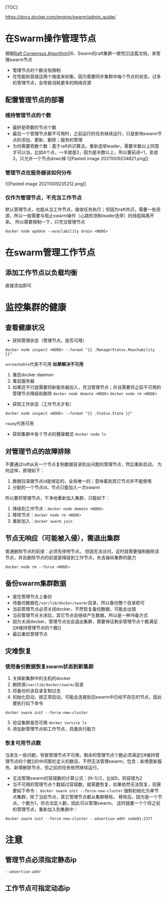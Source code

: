 [TOC]

https://docs.docker.com/engine/swarm/admin_guide/

# 在Swarm操作管理节点
根据[Raft Consensus Algorithm](https://docs.docker.com/engine/swarm/raft)[[6、Swarm的raft集群一致性]]]这篇文档，来管理swarm节点

* 管理节点的个数没有限制
* 在性能和容错这两个维度来权衡，因为需要同步集群中每个节点的状态，过多的管理节点，会导致消耗更多的网络资源

## 配置管理节点的部署
### 维持管理节点的个数
* 最好是奇数的节点个数
* 最后一个管理节点都不可用时，之前运行的任务继续运行，只是影响swarm节点的添加、更新、删除；服务的管理
* 为何需要奇数个数：基于raft共识算法，重新选举leader，需要半数以上同意才可以当，比如4个点，一半就是2，因为是半数以上，所以要前进+1，变成3，只允许一个节点down掉
![[Pasted image 20211009234821.png]]

### 管理节点在服务器该如何分布
![[Pasted image 20211009235212.png]]

### 仅作为管理节点，不充当工作节点
默认管理节点，也能从当工作节点，接收任务执行；但因为raft共识，需要一些资源，所以一般需要与阻止swarm操作（心跳检测和leader选举）的线程隔离开来。
所以需要限制一下，只充当管理节点
```
docker node update --availability drain <NODE>
```

# 在swarm管理工作节点
## 添加工作节点以负载均衡
直接添加即可

# 监控集群的健康
## 查看健康状况
* 获知管理状态（管理节点，是否可用）
```
docker node inspect <NODE> --format "{{ .ManagerStatus.Reachability }}"
```
`unreachable`代表不可用
**如果解决不可用**
1. 重启docker daemon
2. 重启服务器
3. 如果还不行就需要将新服务器加入，充当管理节点；并且需要将之前不可用的管理节点降级和删除
`docker node demote <NODE>`
`docker node rm <NODE>`	

* 获知工作状态（工作节点才有）
```
docker node inspect <NODE> --format "{{ .Status.State }}"
```
`ready`代表可用

* 获知集群中各个节点的健康概览
`docker node ls`

## 对管理节点的故障排除
不要通过raft从另一个节点复制数据目录到出问题的管理节点，然后重新启动。
为何这样，原理如下：
1. 数据目录跟节点id是绑定的，全局唯一的；意味着到其它节点并不能使用
2. 分配的一个节点id，节点只能加入一次swarm

所以要将管理节点，干净地重新加入集群，只能如下：
1. 降级到工作节点：`docker node demote <NODE>`
2. 移除节点：`docker node rm <NODE>`
3. 重新加入：`docker swarm join`

## 节点无响应（可能被入侵），需退出集群
普通删除节点的前提：必须先停用节点。
但因无法访问，这时就需要强制删除该节点，并且删除节点的前提是降级到工作节点，失去操纵集群的能力
```
docker node rm --force <NODE>
```

## 备份swarm集群数据
* 是在管理节点上备份
* 待备份数据在`/var/lib/docker/swarm/`目录，所以备份整个目录即可
* 当前管理节点必须关闭docker，不然恢复备份数据，可能会出错
* 当前管理节点关闭后，其它节点会继续产生数据，所以是一种冷备方式
* 因为关闭docker，管理节点也会退出集群，需要保证剩余管理节点个数满足[[#维持管理节点的个数]]
* 最后重启管理节点

## 灾难恢复
### 使用备份数据恢复swarm状态到新集群
1. 关掉新集群中的主机的docker
2. 删除源`/var/lib/docker/swarm/`目录
3. 将备份的该目录复制过去
4. 初始化启动，按正常启动，可能会连接到旧swarm中已经不存在的节点，因此要执行如下命令
```
docker swarm init --force-new-cluster
```
5. 验证集群是否可用
`docker service ls`
6. 添加新管理节点和工作节点，具备执行能力


### 恢复可用节点数
当发生一些问题，导致管理节点不可用，剩余的管理节点个数必须满足[[#维持管理节点的个数]]的中间那栏定义的数目，不然无法管理swarm，包含：新增更新服务、新增删除节点，但之前的任务依然继续运行。

* 无法管理swarm的容错数的计算公式：(N-1)/2，比如5，则容错为2
* 当不可用的管理节点个数超过容错数，就需要恢复，如果依然无法恢复，则需要如下命令：
`docker swarm init --force-new-cluster`
强制初始化为单节点集群，除了当前节点，其它管理节点都从集群移除。
移除后，因为是一个节点，个数为1，符合法定人数，因此可以管理swarm。
这时就要一个个将之前的管理节点，重新加入到集群中：
```
docker swarm init --force-new-cluster --advertise-addr node01:2377
```

## 

# 注意
## 管理节点必须指定静态ip
`--advertise-addr`

## 工作节点可指定动态ip